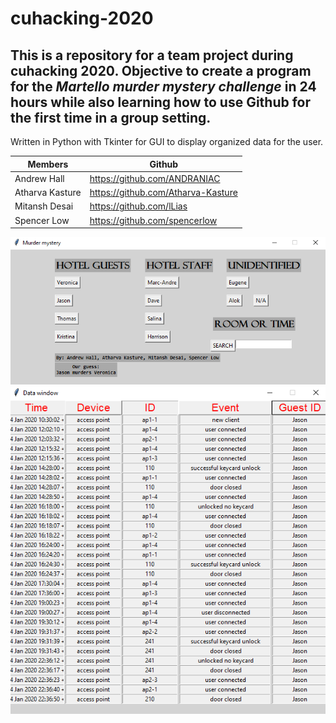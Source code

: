 # cuhacking-2020
## This is a repository for a team project during cuhacking 2020. Objective to create a program for the *Martello murder mystery challenge* in 24 hours while also learning how to use Github for the first time in a group setting.

Written in Python with Tkinter for GUI to display organized data for the user.

Members | Github
------------ | -------------
Andrew Hall | https://github.com/ANDRANIAC
Atharva Kasture | https://github.com/Atharva-Kasture
Mitansh Desai | https://github.com/lLias
Spencer Low | https://github.com/spencerlow

![Menu](/sampleMenu.png)
![Organized data](/sampleTable.png)

